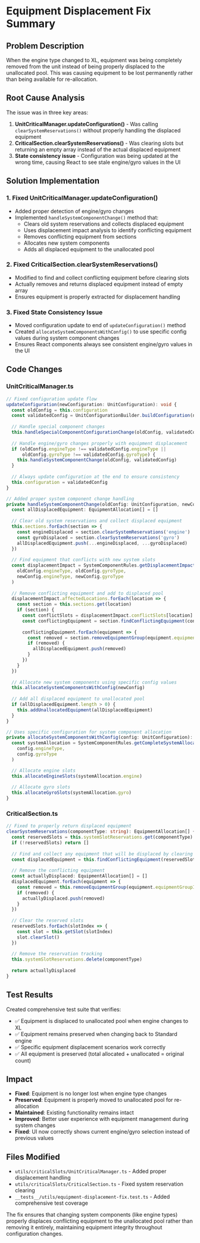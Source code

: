 # Equipment Displacement Fix Summary

## Problem Description
When the engine type changed to XL, equipment was being completely removed from the unit instead of being properly displaced to the unallocated pool. This was causing equipment to be lost permanently rather than being available for re-allocation.

## Root Cause Analysis
The issue was in three key areas:

1. **UnitCriticalManager.updateConfiguration()** - Was calling `clearSystemReservations()` without properly handling the displaced equipment
2. **CriticalSection.clearSystemReservations()** - Was clearing slots but returning an empty array instead of the actual displaced equipment
3. **State consistency issue** - Configuration was being updated at the wrong time, causing React to see stale engine/gyro values in the UI

## Solution Implementation

### 1. Fixed UnitCriticalManager.updateConfiguration()
- Added proper detection of engine/gyro changes
- Implemented `handleSystemComponentChange()` method that:
  - Clears old system reservations and collects displaced equipment
  - Uses displacement impact analysis to identify conflicting equipment
  - Removes conflicting equipment from sections
  - Allocates new system components
  - Adds all displaced equipment to the unallocated pool

### 2. Fixed CriticalSection.clearSystemReservations()
- Modified to find and collect conflicting equipment before clearing slots
- Actually removes and returns displaced equipment instead of empty array
- Ensures equipment is properly extracted for displacement handling

### 3. Fixed State Consistency Issue
- Moved configuration update to end of `updateConfiguration()` method
- Created `allocateSystemComponentsWithConfig()` to use specific config values during system component changes
- Ensures React components always see consistent engine/gyro values in the UI

## Code Changes

### UnitCriticalManager.ts
```typescript
// Fixed configuration update flow
updateConfiguration(newConfiguration: UnitConfiguration): void {
  const oldConfig = this.configuration
  const validatedConfig = UnitConfigurationBuilder.buildConfiguration(newConfiguration)
  
  // Handle special component changes
  this.handleSpecialComponentConfigurationChange(oldConfig, validatedConfig)
  
  // Handle engine/gyro changes properly with equipment displacement
  if (oldConfig.engineType !== validatedConfig.engineType || 
      oldConfig.gyroType !== validatedConfig.gyroType) {
    this.handleSystemComponentChange(oldConfig, validatedConfig)
  }
  
  // Always update configuration at the end to ensure consistency
  this.configuration = validatedConfig
}

// Added proper system component change handling
private handleSystemComponentChange(oldConfig: UnitConfiguration, newConfig: UnitConfiguration): void {
  const allDisplacedEquipment: EquipmentAllocation[] = []
  
  // Clear old system reservations and collect displaced equipment
  this.sections.forEach(section => {
    const engineDisplaced = section.clearSystemReservations('engine')
    const gyroDisplaced = section.clearSystemReservations('gyro')
    allDisplacedEquipment.push(...engineDisplaced, ...gyroDisplaced)
  })
  
  // Find equipment that conflicts with new system slots
  const displacementImpact = SystemComponentRules.getDisplacementImpact(
    oldConfig.engineType, oldConfig.gyroType,
    newConfig.engineType, newConfig.gyroType
  )
  
  // Remove conflicting equipment and add to displaced pool
  displacementImpact.affectedLocations.forEach(location => {
    const section = this.sections.get(location)
    if (section) {
      const conflictSlots = displacementImpact.conflictSlots[location] || []
      const conflictingEquipment = section.findConflictingEquipment(conflictSlots)
      
      conflictingEquipment.forEach(equipment => {
        const removed = section.removeEquipmentGroup(equipment.equipmentGroupId)
        if (removed) {
          allDisplacedEquipment.push(removed)
        }
      })
    }
  })
  
  // Allocate new system components using specific config values
  this.allocateSystemComponentsWithConfig(newConfig)
  
  // Add all displaced equipment to unallocated pool
  if (allDisplacedEquipment.length > 0) {
    this.addUnallocatedEquipment(allDisplacedEquipment)
  }
}

// Uses specific configuration for system component allocation
private allocateSystemComponentsWithConfig(config: UnitConfiguration): void {
  const systemAllocation = SystemComponentRules.getCompleteSystemAllocation(
    config.engineType,
    config.gyroType
  )

  // Allocate engine slots
  this.allocateEngineSlots(systemAllocation.engine)
  
  // Allocate gyro slots
  this.allocateGyroSlots(systemAllocation.gyro)
}
```

### CriticalSection.ts
```typescript
// Fixed to properly return displaced equipment
clearSystemReservations(componentType: string): EquipmentAllocation[] {
  const reservedSlots = this.systemSlotReservations.get(componentType)
  if (!reservedSlots) return []
  
  // Find and collect any equipment that will be displaced by clearing these slots
  const displacedEquipment = this.findConflictingEquipment(reservedSlots)
  
  // Remove the conflicting equipment
  const actuallyDisplaced: EquipmentAllocation[] = []
  displacedEquipment.forEach(equipment => {
    const removed = this.removeEquipmentGroup(equipment.equipmentGroupId)
    if (removed) {
      actuallyDisplaced.push(removed)
    }
  })
  
  // Clear the reserved slots
  reservedSlots.forEach(slotIndex => {
    const slot = this.getSlot(slotIndex)
    slot.clearSlot()
  })
  
  // Remove the reservation tracking
  this.systemSlotReservations.delete(componentType)
  
  return actuallyDisplaced
}
```

## Test Results
Created comprehensive test suite that verifies:
- ✅ Equipment is displaced to unallocated pool when engine changes to XL
- ✅ Equipment remains preserved when changing back to Standard engine
- ✅ Specific equipment displacement scenarios work correctly
- ✅ All equipment is preserved (total allocated + unallocated = original count)

## Impact
- **Fixed**: Equipment is no longer lost when engine type changes
- **Preserved**: Equipment is properly moved to unallocated pool for re-allocation
- **Maintained**: Existing functionality remains intact
- **Improved**: Better user experience with equipment management during system changes
- **Fixed**: UI now correctly shows current engine/gyro selection instead of previous values

## Files Modified
- `utils/criticalSlots/UnitCriticalManager.ts` - Added proper displacement handling
- `utils/criticalSlots/CriticalSection.ts` - Fixed system reservation clearing
- `__tests__/utils/equipment-displacement-fix.test.ts` - Added comprehensive test coverage

The fix ensures that changing system components (like engine types) properly displaces conflicting equipment to the unallocated pool rather than removing it entirely, maintaining equipment integrity throughout configuration changes.
